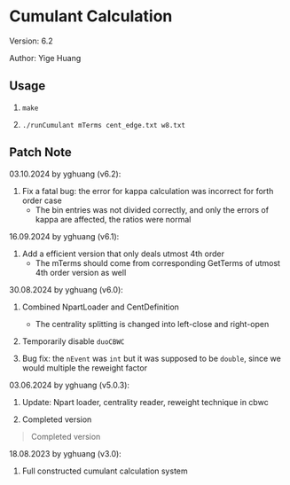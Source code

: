 # Cumulant Calculation

Version: 6.2

Author: Yige Huang

## Usage

1. `make`

2. `./runCumulant mTerms cent_edge.txt w8.txt`

## Patch Note

03.10.2024 by yghuang (v6.2):

1. Fix a fatal bug: the error for kappa calculation was incorrect for forth order case
    * The bin entries was not divided correctly, and only the errors of kappa are affected, the ratios were normal

16.09.2024 by yghuang (v6.1):

1. Add a efficient version that only deals utmost 4th order
    * The mTerms should come from corresponding GetTerms of utmost 4th order version as well

30.08.2024 by yghuang (v6.0):

1. Combined NpartLoader and CentDefinition
    * The centrality splitting is changed into left-close and right-open

2. Temporarily disable `duoCBWC`

3. Bug fix: the `nEvent` was `int` but it was supposed to be `double`, since we would multiple the reweight factor

03.06.2024 by yghuang (v5.0.3):

1. Update: Npart loader, centrality reader, reweight technique in cbwc

2. Completed version

> Completed version

18.08.2023 by yghuang (v3.0):

1. Full constructed cumulant calculation system
